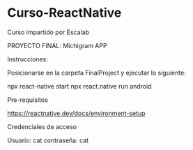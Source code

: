 # Curso-ReactNative
Curso impartido por Escalab

PROYECTO FINAL: Michigram APP

Instrucciones:

Posicionarse en la carpeta FinalProject y ejecutar lo siguiente:

npx react-native start
npx react.native run android

Pre-requisitos 

https://reactnative.dev/docs/environment-setup

Credenciales de acceso

Usuario: cat
contraseña: cat
